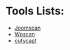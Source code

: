 # Tools Lists:
- [Joomscan](https://github.com/pentesterhubcommunity/Penetration_Testing/blob/main/Tools_Lessons/Web_Application_Analysis/CMS&Framework_Identification/joomscan.md)
- [Wpscan](https://github.com/pentesterhubcommunity/Penetration_Testing/blob/main/Tools_Lessons/Web_Application_Analysis/CMS&Framework_Identification/wpscan.md)
- [cutycapt](https://github.com/pentesterhubcommunity/Penetration_Testing/blob/main/Tools_Lessons/Web_Application_Analysis/Web_crawlers&Directory_Bruteforce.md/cutycapt.md)
